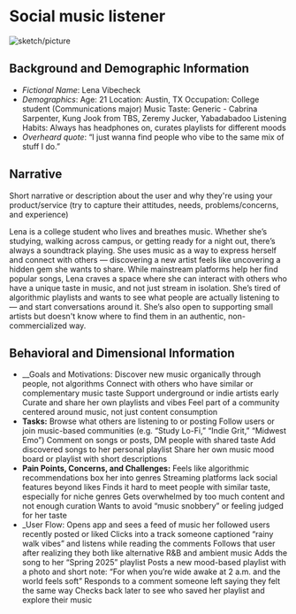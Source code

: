 # Social music listener

![sketch/picture](lena.png)

## Background and Demographic Information
  * _Fictional Name_: Lena Vibecheck
  * _Demographics_: 
Age: 21 Location: Austin, TX Occupation: College student (Communications major) Music Taste: Generic - Cabrina Sarpenter, Kung Jook from TBS, Zeremy Jucker, Yabadabadoo Listening Habits: Always has headphones on, curates playlists for different moods
  * _Overheard quote_: “I just wanna find people who vibe to the same mix of stuff I do.”


## Narrative

Short narrative or description about the user and why they're using your product/service (try to capture their attitudes, needs, problems/concerns, and experience)

Lena is a college student who lives and breathes music. Whether she’s studying, walking across campus, or getting ready for a night out, there’s always a soundtrack playing. She uses music as a way to express herself and connect with others — discovering a new artist feels like uncovering a hidden gem she wants to share.
While mainstream platforms help her find popular songs, Lena craves a space where she can interact with others who have a unique taste in music, and not just stream in isolation. She’s tired of algorithmic playlists and wants to see what people are actually listening to — and start conversations around it. She’s also open to supporting small artists but doesn't know where to find them in an authentic, non-commercialized way.

## Behavioral and Dimensional Information
  * __Goals and Motivations: 
Discover new music organically through people, not algorithms
Connect with others who have similar or complementary music taste
Support underground or indie artists early
Curate and share her own playlists and vibes
Feel part of a community centered around music, not just content consumption
  * __Tasks:__
Browse what others are listening to or posting
Follow users or join music-based communities (e.g. “Study Lo-Fi,” “Indie Grit,” “Midwest Emo”)
Comment on songs or posts, DM people with shared taste
Add discovered songs to her personal playlist
Share her own music mood board or playlist with short descriptions
  * __Pain Points, Concerns, and Challenges:__
Feels like algorithmic recommendations box her into genres
Streaming platforms lack social features beyond likes
Finds it hard to meet people with similar taste, especially for niche genres
Gets overwhelmed by too much content and not enough curation
Wants to avoid “music snobbery” or feeling judged for her taste
  * _User Flow:
Opens app and sees a feed of music her followed users recently posted or liked
Clicks into a track someone captioned “rainy walk vibes” and listens while reading the comments
Follows that user after realizing they both like alternative R&B and ambient music
Adds the song to her “Spring 2025” playlist
Posts a new mood-based playlist with a photo and short note: “For when you’re wide awake at 2 a.m. and the world feels soft”
Responds to a comment someone left saying they felt the same way
Checks back later to see who saved her playlist and explore their music
